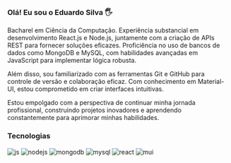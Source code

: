 ### Olá! Eu sou o Eduardo Silva 🖐️

<p>Bacharel em Ciência da Computação. Experiência substancial em desenvolvimento React.js e Node.js, juntamente com a criação de APIs REST para fornecer soluções eficazes. Proficiência no uso de bancos de dados como MongoDB e MySQL, com habilidades avançadas em JavaScript para implementar lógica robusta.</p>
<p>Além disso, sou familiarizado com as ferramentas Git e GitHub para controle de versão e colaboração eficaz. Com conhecimento em Material-UI, estou comprometido em criar interfaces intuitivas.</p>
<p>Estou empolgado com a perspectiva de continuar minha jornada profissional, construindo projetos inovadores e aprendendo constantemente para aprimorar minhas habilidades.</p>

### Tecnologias 
<div style="display: inline_block">
<img align="center" alt="js" src="https://img.shields.io/badge/JavaScript-F7DF1E?style=for-the-badge&logo=javascript&logoColor=black">
<img align="center" alt="nodejs" src="https://img.shields.io/badge/Node.js-43853D?style=for-the-badge&logo=node.js&logoColor=white">
<img align="center" alt="mongodb" src="https://img.shields.io/badge/MongoDB-4EA94B?style=for-the-badge&logo=mongodb&logoColor=white">
<img align="center" alt="mysql" src="https://img.shields.io/badge/MySQL-005C84?style=for-the-badge&logo=mysql&logoColor=white">
<img align="center" alt="react" src="https://img.shields.io/badge/React-20232A?style=for-the-badge&logo=react&logoColor=61DAFB">
<img align="center" alt="mui" src="https://img.shields.io/badge/Material--UI-0081CB?style=for-the-badge&logo=material-ui&logoColor=white">
</div>
